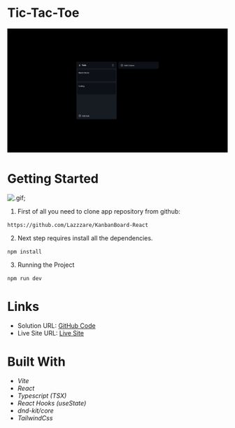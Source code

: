 # Tic-Tac-Toe

  <img src="./src/assets/Background.PNG" alt="BackgroundImage">

# Getting Started

![.gif](./src/assets/news24.gif);

1. First of all you need to clone app repository from github:

```
https://github.com/Lazzzare/KanbanBoard-React
```

2. Next step requires install all the dependencies.

```
npm install
```

3. Running the Project

```
npm run dev
```

# Links

- Solution URL: [GitHub Code](https://github.com/Lazzzare/KanbanBoard-React)
- Live Site URL: [Live Site](https://tic-tac-toe-react-ivory.vercel.app/)

# Built With

- _Vite_
- _React_
- _Typescript (TSX)_
- _React Hooks (useState)_
- _dnd-kit/core_
- _TailwindCss_
